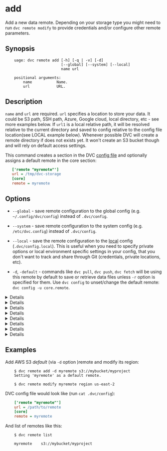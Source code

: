 # add

Add a new data remote. Depending on your storage type you might need to run `dvc
remote modify` to provide credentials and/or configure other remote parameters.

## Synopsis

```usage
    uage: dvc remote add [-h] [-q | -v] [-d]
                         [--global] [--system] [--local]
                         name url

    positional arguments:
        name           Name.
        url            URL.
```

## Description

`name` and `url` are required. `url` specifies a location to store your data. It
could be S3 path, SSH path, Azure, Google cloud, local directory, etc - see more
examples below. If `url1` is a local relative path, it will be resolved relative
to the current directory and saved to config relative to the config file
location(see LOCAL example below). Whenever possible DVC will create a remote
directory if does not exists yet. It won't create an S3 bucket though and will
rely on default access settings.

This command creates a section in the DVC [config file](/doc/user-guide/dvc-files-and-directories)
and optionally assigns a default remote in the core section:

```ini
   ['remote "myremote"']
   url = /tmp/dvc-storage
   [core]
   remote = myremote
```

## Options

* `--global` - save remote configuration to the global config (e.g.
`~/.config/dvc/config`) instead of `.dvc/config`.

* `--system` - save remote configuration to the system config (e.g.
`/etc/dvc.config`) instead of `.dvc/config`.

* `--local` - save the remote configuration to the
[local](/doc/user-guide/dvc-files-and-directories) config (`.dvc/config.local`).
This is useful when you need to specify private options or local environment
specific settings in your config, that you don't want to track and share through
 Git (credentials, private locations, etc).

* `-d`, `-default` - commands like `dvc pull`, `dvc push`, `dvc fetch` will be
using this remote by default to save or retrieve data files unless `-r` option
is specified for them. Use `dvc config` to unset/change the default remote:
`dvc config -u core.remote`.

<details>

### Click for LOCAL example

Using a relative path:

```dvc
    $ dvc remote add myremote ../dir
    $ cat .dvc/config
      ...
      ['remote "myremote"']
          url = ../../dir
      ...
    $ # NOTE: `../dir` has been resolved relative to `.dvc/config` location,
    $ # resulting in `../../dir`.
```

Using an absolute path:

```dvc
    $ dvc remote add myremote /path/to/dir
    $ cat .dvc/config
      ...
      ['remote "myremote"']
          url = /path/to/dir
      ...
    $ # NOTE: absolute path `/path/to/dir` saved as is.
```

</details>

<details>

### Click for AWS S3 example

```dvc
    $ dvc remote add myremote s3://bucket/path
```

By default DVC expects your AWS CLI is already
[configured](https://docs.aws.amazon.com/cli/latest/userguide/cli-chap-getting-started.html).
DVC will be using default AWS credentials file to access S3. To override some of
these settings, you could the options described in `dvc remote modify`.

We use `boto3` library to set up a client and communicate with AWS S3.
The following API methods are performed:
- `list_objects_v2`
- `head_object`
- `download_file`
- `upload_file`
- `delete_object`
- `copy`

So, make sure you have the following permissions enabled:
- s3:ListBucket
- s3:GetObject
- s3:PutObject
- s3:DeleteObject

</details>

<details>

### Click for an S3 API compatible storage 

To communicate with a remote object storage that supports an S3 compatible API
(e.g. [Minio](https://minio.io/), [Wasabi](https://wasabi.com/),
[Eucalyptus](https://www.eucalyptus.cloud/index.html), [DigitalOcean
Spaces](https://www.digitalocean.com/products/spaces/), etc.) you must
explicitly set the `endpointurl` in the configuration:

For example:

```dvc
    $ dvc remote add -d mybucket s3://path/to/dir
    $ dvc remote modify mybucket endpointurl object-storage.example.com
```

AWS S3 remote can also be configured entirely via environment variables:

```dvc
    $ export AWS_ACCESS_KEY_ID="<my-access-key>"
    $ export AWS_SECRET_ACCESS_KEY="<my-secret-key>"
    $ dvc remote add myremote "s3://bucket/myremote"
```

For more information about the variables DVC supports, please visit
[boto3 documentation](https://boto3.amazonaws.com/v1/documentation/api/latest/guide/configuration.html#environment-variable-configuration)

</details>

<details>

### Click for Azure example

```dvc
    $ dvc remote add myremote azure://my-container-name/path
    $ dvc remote modify myremote connection_string my-connection-string
```

The Azure Blob Storage remote can also be configured entirely via environment
variables:

```dvc
    $ export AZURE_STORAGE_CONNECTION_STRING="<my-connection-string>"
    $ export AZURE_STORAGE_CONTAINER_NAME="my-container-name"
    $ dvc remote add myremote "azure://"
```

* `connection string` - this is the connection string to access your Azure
Storage Account. If you don't already have a storage account, you can create
one following [these instructions](https://docs.microsoft.com/en-us/azure/storage/common/storage-create-storage-account).
The connection string can be found in the "Access Keys" pane of your Storage
Account resource in the Azure portal.

* `container name` - this is the top-level container in your Azure Storage
Account under which all the files for this remote will be uploaded. If the
container doesn't already exist, it will be created automatically.

</details>


<details>

### Click for Google Cloud Storage example

```dvc
    $ dvc remote add myremote gs://bucket/path
```

</details>

<details>

### Click for SSH example

```dvc
    $ dvc remote add myremote ssh://user@example.com/path/to/dir
```

</details>

<details>

### Click for HDFS example

```dvc
    $ dvc remote add myremote hdfs://user@example.com/path/to/dir
```

</details>

<details>

### Click for HTTP example

**NOTE**: Currently HTTP remote only supports downloads:
  - `pull`
  - `fetch`
  - `import`
  - As a dependency on remote

```dvc
    $ dvc remote add myremote https://example.com/path/to/dir
```

</details>

## Examples

Add AWS S3 _default_ (via `-d` option )remote and modify its region:

```dvc
    $ dvc remote add -d myremote s3://mybucket/myproject
    Setting 'myremote' as a default remote.

    $ dvc remote modify myremote region us-east-2
```

DVC config file would look like (run `cat .dvc/config`):

```ini
    ['remote "myremote"']
    url = /path/to/remote
    [core]
    remote = myremote
```

And list of remotes like this:

```dvc
    $ dvc remote list
    
    myremote	s3://mybucket/myproject 
```
